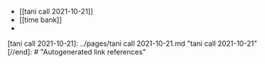 - [[tani call 2021-10-21]]
- [[time bank]]
-

[//begin]: # "Autogenerated link references for markdown compatibility"
[tani call 2021-10-21]: ../pages/tani call 2021-10-21.md "tani call 2021-10-21"
[//end]: # "Autogenerated link references"